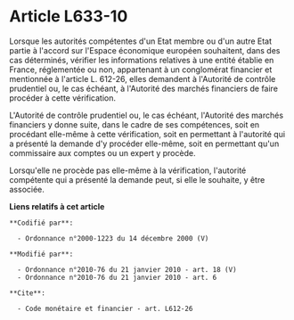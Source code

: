 # Article L633-10

Lorsque les autorités compétentes d'un Etat membre ou d'un autre Etat partie à l'accord sur l'Espace économique européen
souhaitent, dans des cas déterminés, vérifier les informations relatives à une entité établie en France, réglementée ou non,
appartenant à un conglomérat financier et mentionnée à l'article L. 612-26, elles demandent à l'Autorité de contrôle
prudentiel ou, le cas échéant, à l'Autorité des marchés financiers de faire procéder à cette vérification. 

L'Autorité de contrôle prudentiel ou, le cas échéant, l'Autorité des marchés financiers y donne suite, dans le cadre de ses
compétences, soit en procédant elle-même à cette vérification, soit en permettant à l'autorité qui a présenté la demande d'y
procéder elle-même, soit en permettant qu'un commissaire aux comptes ou un expert y procède. 

Lorsqu'elle ne procède pas elle-même à la vérification, l'autorité compétente qui a présenté la demande peut, si elle le
souhaite, y être associée.

**Liens relatifs à cet article**

	**Codifié par**:

	  - Ordonnance n°2000-1223 du 14 décembre 2000 (V)

	**Modifié par**:

	  - Ordonnance n°2010-76 du 21 janvier 2010 - art. 18 (V)
	  - Ordonnance n°2010-76 du 21 janvier 2010 - art. 6

	**Cite**:

	  - Code monétaire et financier - art. L612-26
